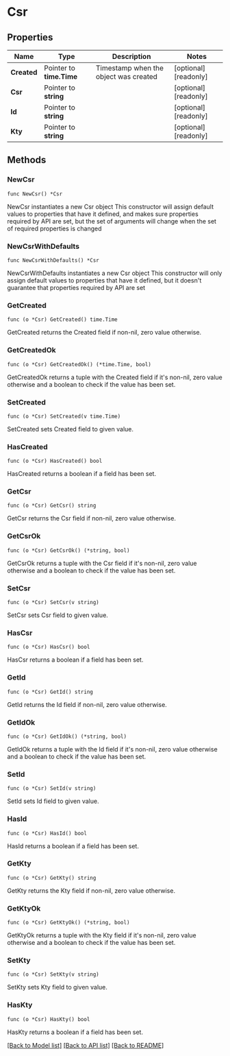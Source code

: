 # Csr

## Properties

Name | Type | Description | Notes
------------ | ------------- | ------------- | -------------
**Created** | Pointer to **time.Time** | Timestamp when the object was created | [optional] [readonly] 
**Csr** | Pointer to **string** |  | [optional] [readonly] 
**Id** | Pointer to **string** |  | [optional] [readonly] 
**Kty** | Pointer to **string** |  | [optional] [readonly] 

## Methods

### NewCsr

`func NewCsr() *Csr`

NewCsr instantiates a new Csr object
This constructor will assign default values to properties that have it defined,
and makes sure properties required by API are set, but the set of arguments
will change when the set of required properties is changed

### NewCsrWithDefaults

`func NewCsrWithDefaults() *Csr`

NewCsrWithDefaults instantiates a new Csr object
This constructor will only assign default values to properties that have it defined,
but it doesn't guarantee that properties required by API are set

### GetCreated

`func (o *Csr) GetCreated() time.Time`

GetCreated returns the Created field if non-nil, zero value otherwise.

### GetCreatedOk

`func (o *Csr) GetCreatedOk() (*time.Time, bool)`

GetCreatedOk returns a tuple with the Created field if it's non-nil, zero value otherwise
and a boolean to check if the value has been set.

### SetCreated

`func (o *Csr) SetCreated(v time.Time)`

SetCreated sets Created field to given value.

### HasCreated

`func (o *Csr) HasCreated() bool`

HasCreated returns a boolean if a field has been set.

### GetCsr

`func (o *Csr) GetCsr() string`

GetCsr returns the Csr field if non-nil, zero value otherwise.

### GetCsrOk

`func (o *Csr) GetCsrOk() (*string, bool)`

GetCsrOk returns a tuple with the Csr field if it's non-nil, zero value otherwise
and a boolean to check if the value has been set.

### SetCsr

`func (o *Csr) SetCsr(v string)`

SetCsr sets Csr field to given value.

### HasCsr

`func (o *Csr) HasCsr() bool`

HasCsr returns a boolean if a field has been set.

### GetId

`func (o *Csr) GetId() string`

GetId returns the Id field if non-nil, zero value otherwise.

### GetIdOk

`func (o *Csr) GetIdOk() (*string, bool)`

GetIdOk returns a tuple with the Id field if it's non-nil, zero value otherwise
and a boolean to check if the value has been set.

### SetId

`func (o *Csr) SetId(v string)`

SetId sets Id field to given value.

### HasId

`func (o *Csr) HasId() bool`

HasId returns a boolean if a field has been set.

### GetKty

`func (o *Csr) GetKty() string`

GetKty returns the Kty field if non-nil, zero value otherwise.

### GetKtyOk

`func (o *Csr) GetKtyOk() (*string, bool)`

GetKtyOk returns a tuple with the Kty field if it's non-nil, zero value otherwise
and a boolean to check if the value has been set.

### SetKty

`func (o *Csr) SetKty(v string)`

SetKty sets Kty field to given value.

### HasKty

`func (o *Csr) HasKty() bool`

HasKty returns a boolean if a field has been set.


[[Back to Model list]](../README.md#documentation-for-models) [[Back to API list]](../README.md#documentation-for-api-endpoints) [[Back to README]](../README.md)


